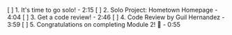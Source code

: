 [ ] 1. It's time to go solo! - 2:15
[ ] 2. Solo Project: Hometown Homepage - 4:04
[ ] 3. Get a code review! - 2:46
[ ] 4. Code Review by Guil Hernandez - 3:59
[ ] 5. Congratulations on completing Module 2! 🥳 - 0:55